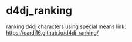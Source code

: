 # d4dj_ranking
ranking d4dj characters using special means
link: https://cardi16.github.io/d4dj_ranking/
